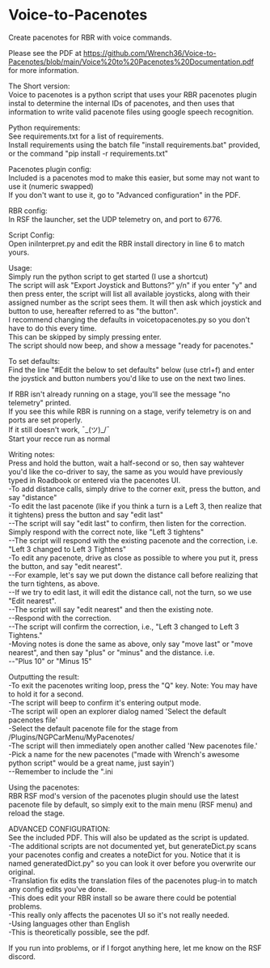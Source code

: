 # Voice-to-Pacenotes
Create pacenotes for RBR with voice commands.

Please see the PDF at https://github.com/Wrench36/Voice-to-Pacenotes/blob/main/Voice%20to%20Pacenotes%20Documentation.pdf for more information.

The Short version:<br>
Voice to pacenotes is a python script that uses your RBR pacenotes plugin instal to determine the internal IDs of pacenotes, and then uses that information to write valid pacenote files using google speech recognition.

Python requirements:<br>
See requirements.txt for a list of requirements.<br>
Install requirements using the batch file "install requirements.bat" provided, or the command "pip install -r requirements.txt"

Pacenotes plugin config:<br>
Included is a pacenotes mod to make this easier, but some may not want to use it (numeric swapped)<br>
If you don't want to use it, go to "Advanced configuration" in the PDF.

RBR config:<br>
In RSF the launcher, set the UDP telemetry on, and port to 6776.

Script Config:<br>
Open iniInterpret.py and edit the RBR install directory in line 6 to match yours.<br>

Usage:<br>
Simply run the python script to get started (I use a shortcut)<br>
The script will ask "Export Joystick and Buttons?” y/n" if you enter "y" and then press enter, the script will list all available joysticks, along with their assigned number as the script sees them. It will then ask which joystick and button to use, hereafter referred to as "the button".<br>
I recommend changing the defaults in voicetopacenotes.py so you don't have to do this every time.<br>
This can be skipped by simply pressing enter.<br>
The script should now beep, and show a message "ready for pacenotes."

To set defaults:<br>
  Find the line "#Edit the below to set defaults" below (use ctrl+f) and enter the joystick and button numbers you'd like to use on the next two lines.
  
If RBR isn't already running on a stage, you'll see the message "no telemetry" printed.<br>
If you see this while RBR is running on a stage, verify telemetry is on and ports are set properly.<br>
If it still doesn't work, ¯\_(ツ)_/¯<br>
Start your recce run as normal

Writing notes:<br>
Press and hold the button, wait a half-second or so, then say wahtever you'd like the co-driver to say, the same as you would have previously typed in Roadbook or entered via the pacenotes UI.<br>
-To add distance calls, simply drive to the corner exit, press the button, and say "distance"<br>
-To edit the last pacenote (like if you think a turn is a Left 3, then realize that it tightens) press the button and say "edit last"<br>
  --The script will say "edit last" to confirm, then listen for the correction. Simply respond with the correct note, like "Left 3 tightens"<br>
  --The script will respond with the existing pacenote and the correction, i.e. "Left 3 changed to Left 3 Tightens"<br>
-To edit any pacenote, drive as close as possible to where you put it, press the button, and say "edit nearest".<br>
  --For example, let's say we put down the distance call before realizing that the turn tightens, as above.<br>
  --If we try to edit last, it will edit the distance call, not the turn, so we use "Edit nearest".<br>
  --The script will say "edit nearest" and then the existing note.<br>
  --Respond with the correction.<br>
  --The script will confirm the correction, i.e., "Left 3 changed to Left 3 Tightens."<br>
-Moving notes is done the same as above, only say "move last" or "move nearest", and then say "plus" or "minus" and the distance. i.e.<br>
  --"Plus 10" or "Minus 15"<br>

Outputting the result:<br>
-To exit the pacenotes writing loop, press the "Q" key. Note: You may have to hold it for a second.<br>
-The script will beep to confirm it's entering output mode.<br>
-The script will open an explorer dialog named 'Select the default pacenotes file'<br>
-Select the default pacenote file for the stage from <Richard Burns Rally Install>/Plugins/NGPCarMenu/MyPacenotes/<stage name><br>
-The script will then immediately open another called 'New pacenotes file.'<br>
-Pick a name for the new pacenotes ("made with Wrench's awesome python script" would be a great name, just sayin')<br>
  --Remember to include the ".ini

Using the pacenotes:<br>
RBR RSF mod's version of the pacenotes plugin should use the latest pacenote file by default, so simply exit to the main menu (RSF menu) and reload the stage.<br>

ADVANCED CONFIGURATION:<br>
See the included PDF. This will also be updated as the script is updated.<br>
-The additional scripts are not documented yet, but generateDict.py scans your pacenotes config and creates a noteDict for you. Notice that it is named
  generatedDict.py" so you can look it over before you overwrite our original.<br>
-Translation fix edits the translation files of the pacenotes plug-in to match any config edits you've done.<br>
  -This does edit your RBR install so be aware there could be potential problems.<br>
  -This really only affects the pacenotes UI so it's not really needed.<br>
-Using languages other than English<br>
  -This is theoretically possible, see the pdf.
  
If you run into problems, or if I forgot anything here, let me know on the RSF discord.













